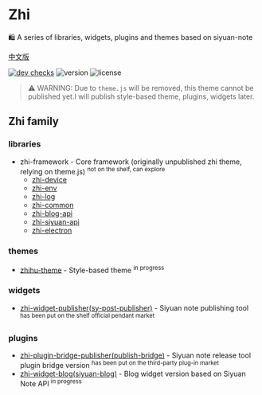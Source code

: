 # Zhi

🛍️ A series of libraries, widgets, plugins and themes based on siyuan-note

[中文版](README_zh_CN.md)

[![dev checks](https://img.shields.io/github/checks-status/terwer/zhi/dev?label=build)](https://github.com/terwer/zhi/tree/dev)
![version](https://img.shields.io/github/release/terwer/zhi.svg?style=flat-square)
![license](https://img.shields.io/badge/license-GPL-blue.svg?style=popout-square)

> ⚠️ WARNING: Due to `theme.js` will be removed, this theme cannot be published yet.I will publish style-based theme, plugins, widgets later.

## Zhi family

### libraries
- zhi-framework - Core framework (originally unpublished zhi theme, relying on theme.js) <sup> not on the shelf, can explore </sup>
  - [zhi-device](https://github.com/terwer/zhi/tree/main/libs/zhi-device)
  - [zhi-env](https://github.com/terwer/zhi/tree/main/libs/zhi-env)
  - [zhi-log](https://github.com/terwer/zhi/tree/main/libs/zhi-log)
  - [zhi-common](https://github.com/terwer/zhi/tree/main/libs/zhi-common)
  - [zhi-blog-api](https://github.com/terwer/zhi/tree/main/libs/zhi-blog-api)
  - [zhi-siyuan-api](https://github.com/terwer/zhi/tree/main/libs/zhi-siyuan-api)
  - [zhi-electron](https://github.com/terwer/zhi/tree/main/libs/zhi-electron)

### themes
- [zhihu-theme](https://github.com/terwer/zhihu-theme) - Style-based theme <sup> in progress </sup>

### widgets
- [zhi-widget-publisher(sy-post-publisher)](https://github.com/terwer/src-sy-post-publisher) - Siyuan note publishing tool <sup> has been put on the shelf official pendant market </sup>

### plugins
- [zhi-plugin-bridge-publisher(publish-bridge)](https://github.com/terwer/publish-bridge) - Siyuan note release tool plugin bridge version <sup> has been put on the third-party plug-in market </sup>
- [zhi-widget-blog(siyuan-blog)](https://github.com/terwer/siyuan-blog) - Blog widget version based on Siyuan Note API <sup> in progress </sup>